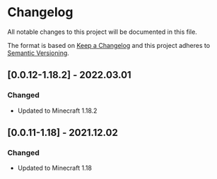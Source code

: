 # Changelog
All notable changes to this project will be documented in this file.

The format is based on [Keep a Changelog](http://keepachangelog.com/en/1.0.0/) and this project adheres to [Semantic Versioning](https://semver.org/).

## [0.0.12-1.18.2] - 2022.03.01
### Changed
- Updated to Minecraft 1.18.2

## [0.0.11-1.18] - 2021.12.02
### Changed
- Updated to Minecraft 1.18
